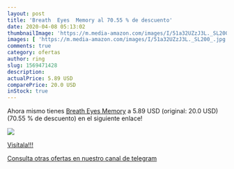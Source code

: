 ```yaml
---
layout: post
title: 'Breath  Eyes  Memory al 70.55 % de descuento'
date: 2020-04-08 05:13:02
thumbnailImage: 'https://m.media-amazon.com/images/I/51a32UZzJ3L._SL200_.jpg'
images: [ 'https://m.media-amazon.com/images/I/51a32UZzJ3L._SL200_.jpg' ]
comments: true
category: ofertas
author: ring
slug: 1569471428
description:
actualPrice: 5.89 USD
comparePrice: 20.0 USD
inStock: true
---
```


Ahora mismo tienes [Breath  Eyes  Memory](https://www.amazon.com/dp/1569471428/?tag=redken08-20) a 5.89 USD (original: 20.0 USD) (70.55 %  de descuento) en el siguiente enlace!

[![](https://m.media-amazon.com/images/I/51a32UZzJ3L._SL200_.jpg)](https://www.amazon.com/dp/1569471428/?tag=redken08-20)

[Visítala!!!](https://www.amazon.com/dp/1569471428/?tag=redken08-20)

[Consulta otras ofertas en nuestro canal de telegram](https://t.me/s/ofertas25)
